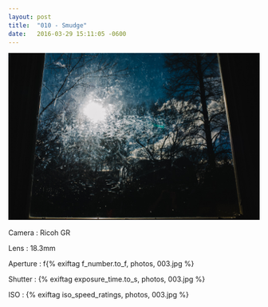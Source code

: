 ```yaml
---
layout: post
title:  "010 - Smudge"
date:   2016-03-29 15:11:05 -0600
---
```


![010 - Smudge](/photos/010.jpg)

Camera
: Ricoh GR

Lens
: 18.3mm

Aperture
: f{% exiftag f_number.to_f, photos, 003.jpg %}

Shutter
: {% exiftag exposure_time.to_s, photos, 003.jpg %}

ISO
: {% exiftag iso_speed_ratings, photos, 003.jpg %}
